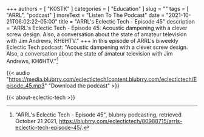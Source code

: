 +++
authors = [ "K0STK" ]
categories = [ "Education" ]
slug = ""
tags = [ "ARRL", "podcast" ]
moreText = "Listen To The Podcast"
date = "2021-10-21T06:02:22-05:00"
title = "ARRL's Eclectic Tech - Episode 45"
description = "ARRL's Eclectic Tech - Episode 45: Acoustic dampening with a clever screw design. Also, a conversation about the state of amateur television with Jim Andrews, KH6HTV."
+++
In this episode of ARRL's biweekly Eclectic Tech podcast: "Acoustic dampening with a clever screw design. Also, a conversation about the state of amateur television with Jim Andrews, KH6HTV."[^1]

[^1]: "ARRL's Eclectic Tech - Episode 45", blubrry podcasting, retrieved October 21 2021, https://blubrry.com/eclectictech/80988715/arrls-eclectic-tech-episode-45/.

<!--more-->

{{< audio "https://media.blubrry.com/eclectictech/content.blubrry.com/eclectictech/Episode_45.mp3" "Download the podcast" >}}

{{< about-eclectic-tech >}}
